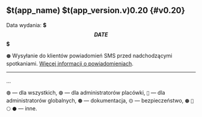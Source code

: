 ## $t(app_name) $t(app_version.v)0.20 {#v0.20}

Data wydania: **$$$DATE$$$**

`🟠` Wysyłanie do klientów powiadomień SMS przed nadchodzącymi spotkaniami.
[Więcej informacji o powiadomieniach](meeting-notifications).

<!-- $$$DELETE_FROM_HERE_WHEN_FINAL$$$, $$$ADD_LOG_ABOVE_SINCE_COMMIT$$$ 4c77786da516b34c6895c6928b66a0cc2c91ca3f -->

---

…

`🟢` — dla wszystkich,
`🟣` — dla administratorów placówki,
`🔴` — dla administratorów globalnych,
`🟤` — dokumentacja,
`🟡` — bezpieczeństwo,
`🟠` `🔵` `⚪` `⚫` — inne.
